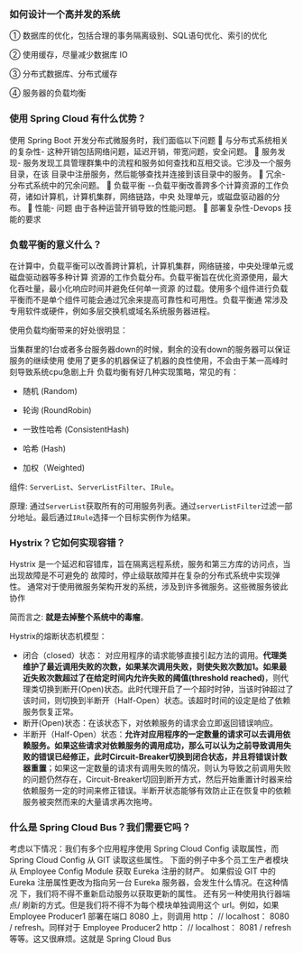 ###  如何设计一个高并发的系统

① 数据库的优化，包括合理的事务隔离级别、SQL语句优化、索引的优化

② 使用缓存，尽量减少数据库 IO

③ 分布式数据库、分布式缓存

④ 服务器的负载均衡





### 使用 Spring Cloud 有什么优势？

使用 Spring Boot 开发分布式微服务时，我们面临以下问题
 与分布式系统相关的复杂性- 这种开销包括网络问题，延迟开销，带宽问题，安全问题。
 服务发现- 服务发现工具管理群集中的流程和服务如何查找和互相交谈。它涉及一个服务目录，在该
目录中注册服务，然后能够查找并连接到该目录中的服务。
 冗余- 分布式系统中的冗余问题。
 负载平衡 --负载平衡改善跨多个计算资源的工作负荷，诸如计算机，计算机集群，网络链路，中央
处理单元，或磁盘驱动器的分布。
 性能- 问题 由于各种运营开销导致的性能问题。
 部署复杂性-Devops 技能的要求





### 负载平衡的意义什么？

在计算中，负载平衡可以改善跨计算机，计算机集群，网络链接，中央处理单元或磁盘驱动器等多种计算
资源的工作负载分布。负载平衡旨在优化资源使用，最大化吞吐量，最小化响应时间并避免任何单一资源
的过载。使用多个组件进行负载平衡而不是单个组件可能会通过冗余来提高可靠性和可用性。负载平衡通
常涉及专用软件或硬件，例如多层交换机或域名系统服务器进程。



使用负载均衡带来的好处很明显：

当集群里的1台或者多台服务器down的时候，剩余的没有down的服务器可以保证服务的继续使用
使用了更多的机器保证了机器的良性使用，不会由于某一高峰时刻导致系统cpu急剧上升
负载均衡有好几种实现策略，常见的有：

* 随机 (Random)

* 轮询 (RoundRobin)

* 一致性哈希 (ConsistentHash)

* 哈希 (Hash)

* 加权（Weighted)



组件: `ServerList`、`ServerListFilter`、`IRule`。

原理: 通过`ServerList`获取所有的可用服务列表。通过`serverListFilter`过滤一部分地址。最后通过`IRule`选择一个目标实例作为结果。



### Hystrix？它如何实现容错？

Hystrix 是一个延迟和容错库，旨在隔离远程系统，服务和第三方库的访问点，当出现故障是不可避免的
故障时，停止级联故障并在复杂的分布式系统中实现弹性。
通常对于使用微服务架构开发的系统，涉及到许多微服务。这些微服务彼此协作

简而言之: **就是去掉整个系统中的毒瘤**。

Hystrix的熔断状态机模型：

- 闭合（closed）状态： 对应用程序的请求能够直接引起方法的调用。**代理类维护了最近调用失败的次数，如果某次调用失败，则使失败次数加1。如果最近失败次数超过了在给定时间内允许失败的阈值(threshold reached)**，则代理类切换到断开(Open)状态。此时代理开启了一个超时时钟，当该时钟超过了该时间，则切换到半断开（Half-Open）状态。该超时时间的设定是给了依赖服务恢复正常。
- 断开(Open)状态：在该状态下，对依赖服务的请求会立即返回错误响应。
- 半断开（Half-Open）状态：**允许对应用程序的一定数量的请求可以去调用依赖服务。如果这些请求对依赖服务的调用成功，那么可以认为之前导致调用失败的错误已经修正，此时Circuit-Breaker切换到闭合状态，并且将错误计数器重置**；如果这一定数量的请求有调用失败的情况，则认为导致之前调用失败的问题仍然存在，Circuit-Breaker切回到断开方式，然后开始重置计时器来给依赖服务一定的时间来修正错误。半断开状态能够有效防止正在恢复中的依赖服务被突然而来的大量请求再次拖垮。





### 什么是 Spring Cloud Bus？我们需要它吗？

考虑以下情况：我们有多个应用程序使用 Spring Cloud Config 读取属性，而 Spring Cloud Config 从
GIT 读取这些属性。
下面的例子中多个员工生产者模块从 Employee Config Module 获取 Eureka 注册的财产。
如果假设 GIT 中的 Eureka 注册属性更改为指向另一台 Eureka 服务器，会发生什么情况。在这种情况
下，我们将不得不重新启动服务以获取更新的属性。
还有另一种使用执行器端点/ 刷新的方式。但是我们将不得不为每个模块单独调用这个 url。例如，如果
Employee Producer1 部署在端口 8080 上，则调用 http： // localhost： 8080 / refresh。同样对于
Employee Producer2 http： // localhost： 8081 / refresh 等等。这又很麻烦。这就是 Spring Cloud
Bus
